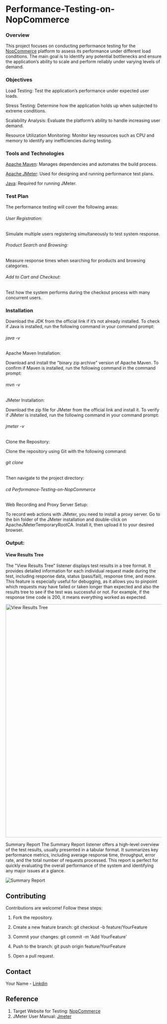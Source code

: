 # Performance-Testing-on-NopCommerce
### Overview
This project focuses on conducting performance testing for the [NopCommerce](https://test460.nop-station.com/en/) platform to assess its performance under different load conditions. The main goal is to identify any potential bottlenecks and ensure the application’s ability to scale and perform reliably under varying levels of demand.

### Objectives

Load Testing: Test the application’s performance under expected user loads.



Stress Testing: Determine how the application holds up when subjected to extreme conditions.



Scalability Analysis: Evaluate the platform’s ability to handle increasing user demand.



Resource Utilization Monitoring: Monitor key resources such as CPU and memory to identify any inefficiencies during testing.



### Tools and Technologies

[Apache Maven](https://maven.apache.org/download.cgi): Manages dependencies and automates the build process.



[Apache JMeter](https://jmeter.apache.org/download_jmeter.cgi): Used for designing and running performance test plans.



[Java](https://www.oracle.com/bd/java/technologies/downloads/): Required for running JMeter.



### Test Plan
The performance testing will cover the following areas:



###### User Registration: 
Simulate multiple users registering simultaneously to test system response.
###### Product Search and Browsing:
Measure response times when searching for products and browsing categories.
###### Add to Cart and Checkout: 
Test how the system performs during the checkout process with many concurrent users.

### Installation


Download the JDK from the official link if it’s not already installed.
To check if Java is installed, run the following command in your command prompt:
###### java -v
Apache Maven Installation:

Download and install the "binary zip archive" version of Apache Maven.
To confirm if Maven is installed, run the following command in the command prompt:
###### mvn -v
JMeter Installation:

Download the zip file for JMeter from the official link and install it.
To verify if JMeter is installed, run the following command in your command prompt:
###### jmeter -v
Clone the Repository:

Clone the repository using Git with the following command:
###### git clone 
Then navigate to the project directory:
###### cd Performance-Testing-on-NopCommerce
Web Recording and Proxy Server Setup:

To record web actions with JMeter, you need to install a proxy server.
Go to the bin folder of the JMeter installation and double-click on ApacheJMeterTemporaryRootCA. Install it, then upload it to your desired browser.



### Output:


#### View Results Tree



The "View Results Tree" listener displays test results in a tree format. It provides detailed information for each individual request made during the test, including response data, status (pass/fail), response time, and more. This feature is especially useful for debugging, as it allows you to pinpoint which requests may have failed or taken longer than expected and also the results tree to see if the test was successful or not. For example, if the response time code is 200, it means everything worked as expected. 

<img width="753" alt="View Results Tree" src="https://github.com/user-attachments/assets/9d63acd4-7f9d-4fe8-a45d-4e147f0210a0" />






Summary Report
The Summary Report listener offers a high-level overview of the test results, usually presented in a tabular format. It summarizes key performance metrics, including average response time, throughput, error rate, and the total number of requests processed. This report is perfect for quickly evaluating the overall performance of the system and identifying any major issues at a glance.






![Summary Report](https://github.com/user-attachments/assets/77e1a0e7-a972-4cd6-b788-ddc884c5b1b2)


## Contributing
Contributions are welcome! Follow these steps:


1. Fork the repository.


2. Create a new feature branch: git checkout -b feature/YourFeature

3. Commit your changes: git commit -m 'Add YourFeature'

4. Push to the branch: git push origin feature/YourFeature

5. Open a pull request.

## Contact
Your Name - [Linkdin](www.linkedin.com/in/nowreen-islam) 


## Reference


1. Target Website for Testing: [NopCommerce](https://test460.nop-station.com/en/)
2. JMeter User Manual: [Jmeter](https://jmeter.apache.org/usermanual/index.html)
